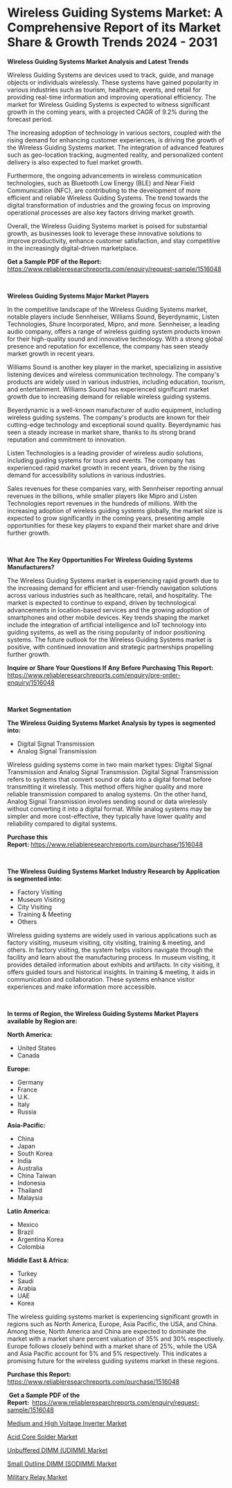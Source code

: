 <p><h1>Wireless Guiding Systems Market: A Comprehensive Report of its Market Share & Growth Trends 2024 - 2031</h1></p><p><strong>Wireless Guiding Systems Market Analysis and Latest Trends</strong></p>
<p><p>Wireless Guiding Systems are devices used to track, guide, and manage objects or individuals wirelessly. These systems have gained popularity in various industries such as tourism, healthcare, events, and retail for providing real-time information and improving operational efficiency. The market for Wireless Guiding Systems is expected to witness significant growth in the coming years, with a projected CAGR of 9.2% during the forecast period.</p><p>The increasing adoption of technology in various sectors, coupled with the rising demand for enhancing customer experiences, is driving the growth of the Wireless Guiding Systems market. The integration of advanced features such as geo-location tracking, augmented reality, and personalized content delivery is also expected to fuel market growth.</p><p>Furthermore, the ongoing advancements in wireless communication technologies, such as Bluetooth Low Energy (BLE) and Near Field Communication (NFC), are contributing to the development of more efficient and reliable Wireless Guiding Systems. The trend towards the digital transformation of industries and the growing focus on improving operational processes are also key factors driving market growth.</p><p>Overall, the Wireless Guiding Systems market is poised for substantial growth, as businesses look to leverage these innovative solutions to improve productivity, enhance customer satisfaction, and stay competitive in the increasingly digital-driven marketplace.</p></p>
<p><strong>Get a Sample PDF of the Report:&nbsp;</strong> <a href="https://www.reliableresearchreports.com/enquiry/request-sample/1516048">https://www.reliableresearchreports.com/enquiry/request-sample/1516048</a></p>
<p>&nbsp;</p>
<p><strong>Wireless Guiding Systems Major Market Players</strong></p>
<p><p>In the competitive landscape of the Wireless Guiding Systems market, notable players include Sennheiser, Williams Sound, Beyerdynamic, Listen Technologies, Shure Incorporated, Mipro, and more. Sennheiser, a leading audio company, offers a range of wireless guiding system products known for their high-quality sound and innovative technology. With a strong global presence and reputation for excellence, the company has seen steady market growth in recent years.</p><p>Williams Sound is another key player in the market, specializing in assistive listening devices and wireless communication technology. The company's products are widely used in various industries, including education, tourism, and entertainment. Williams Sound has experienced significant market growth due to increasing demand for reliable wireless guiding systems.</p><p>Beyerdynamic is a well-known manufacturer of audio equipment, including wireless guiding systems. The company's products are known for their cutting-edge technology and exceptional sound quality. Beyerdynamic has seen a steady increase in market share, thanks to its strong brand reputation and commitment to innovation.</p><p>Listen Technologies is a leading provider of wireless audio solutions, including guiding systems for tours and events. The company has experienced rapid market growth in recent years, driven by the rising demand for accessibility solutions in various industries.</p><p>Sales revenues for these companies vary, with Sennheiser reporting annual revenues in the billions, while smaller players like Mipro and Listen Technologies report revenues in the hundreds of millions. With the increasing adoption of wireless guiding systems globally, the market size is expected to grow significantly in the coming years, presenting ample opportunities for these key players to expand their market share and drive further growth.</p></p>
<p>&nbsp;</p>
<p><strong>What Are The Key Opportunities For Wireless Guiding Systems Manufacturers?</strong></p>
<p><p>The Wireless Guiding Systems market is experiencing rapid growth due to the increasing demand for efficient and user-friendly navigation solutions across various industries such as healthcare, retail, and hospitality. The market is expected to continue to expand, driven by technological advancements in location-based services and the growing adoption of smartphones and other mobile devices. Key trends shaping the market include the integration of artificial intelligence and IoT technology into guiding systems, as well as the rising popularity of indoor positioning systems. The future outlook for the Wireless Guiding Systems market is positive, with continued innovation and strategic partnerships propelling further growth.</p></p>
<p><strong>Inquire or Share Your Questions If Any Before Purchasing This Report:</strong> <a href="https://www.reliableresearchreports.com/enquiry/pre-order-enquiry/1516048">https://www.reliableresearchreports.com/enquiry/pre-order-enquiry/1516048</a></p>
<p>&nbsp;</p>
<p><strong>Market Segmentation</strong></p>
<p><strong>The Wireless Guiding Systems Market Analysis by types is segmented into:</strong></p>
<p><ul><li>Digital Signal Transmission</li><li>Analog Signal Transmission</li></ul></p>
<p><p>Wireless guiding systems come in two main market types: Digital Signal Transmission and Analog Signal Transmission. Digital Signal Transmission refers to systems that convert sound or data into a digital format before transmitting it wirelessly. This method offers higher quality and more reliable transmission compared to analog systems. On the other hand, Analog Signal Transmission involves sending sound or data wirelessly without converting it into a digital format. While analog systems may be simpler and more cost-effective, they typically have lower quality and reliability compared to digital systems.</p></p>
<p><strong>Purchase this Report:&nbsp;</strong><a href="https://www.reliableresearchreports.com/purchase/1516048">https://www.reliableresearchreports.com/purchase/1516048</a></p>
<p>&nbsp;</p>
<p><strong>The Wireless Guiding Systems Market Industry Research by Application is segmented into:</strong></p>
<p><ul><li>Factory Visiting</li><li>Museum Visiting</li><li>City Visiting</li><li>Training & Meeting</li><li>Others</li></ul></p>
<p><p>Wireless guiding systems are widely used in various applications such as factory visiting, museum visiting, city visiting, training & meeting, and others. In factory visiting, the system helps visitors navigate through the facility and learn about the manufacturing process. In museum visiting, it provides detailed information about exhibits and artifacts. In city visiting, it offers guided tours and historical insights. In training & meeting, it aids in communication and collaboration. These systems enhance visitor experiences and make information more accessible.</p></p>
<p>&nbsp;</p>
<p><strong>In terms of Region, the Wireless Guiding Systems Market Players available by Region are:</strong></p>
<p>
    <p> <strong> North America: </strong>
        <ul>
            <li>United States</li>
            <li>Canada</li>
        </ul>
        </p> 
    <p> <strong> Europe: </strong>
        <ul>
            <li>Germany</li>
            <li>France</li>
            <li>U.K.</li>
            <li>Italy</li>
            <li>Russia</li>
        </ul>
        </p> 
    <p> <strong> Asia-Pacific: </strong>
        <ul>
            <li>China</li>
            <li>Japan</li>
            <li>South Korea</li>
            <li>India</li>
            <li>Australia</li>
            <li>China Taiwan</li>
            <li>Indonesia</li>
            <li>Thailand</li>
            <li>Malaysia</li>
        </ul>
        </p> 
    <p> <strong> Latin America: </strong>
        <ul>
            <li>Mexico</li>
            <li>Brazil</li>
            <li>Argentina Korea</li>
            <li>Colombia</li>
        </ul>
        </p> 
    <p> <strong> Middle East & Africa: </strong>
        <ul>
            <li>Turkey</li>
            <li>Saudi</li>
            <li>Arabia</li>
            <li>UAE</li>
            <li>Korea</li>
        </ul>
    </p>
    </p>
<p><p>The wireless guiding systems market is experiencing significant growth in regions such as North America, Europe, Asia Pacific, the USA, and China. Among these, North America and China are expected to dominate the market with a market share percent valuation of 35% and 30% respectively. Europe follows closely behind with a market share of 25%, while the USA and Asia Pacific account for 5% and 5% respectively. This indicates a promising future for the wireless guiding systems market in these regions.</p></p>
<p><strong>Purchase this Report: </strong><a href="https://www.reliableresearchreports.com/purchase/1516048">https://www.reliableresearchreports.com/purchase/1516048</a></p>
<p>&nbsp;<strong>Get a Sample PDF of the Report:&nbsp;&nbsp;</strong><a href="https://www.reliableresearchreports.com/enquiry/request-sample/1516048">https://www.reliableresearchreports.com/enquiry/request-sample/1516048</a></p>
<p><strong></strong></p>
<p><p><a href="https://skillful-vermicelli-b89.notion.site/Medium-and-High-Voltage-Inverter-Market-Size-Growth-and-Forecast-from-2024-2031-16a8bf4bea9c451188881fce86388290">Medium and High Voltage Inverter Market</a></p><p><a href="https://view.publitas.com/reportprime-1/acid-core-solder-market-research-report-reveals-the-latest-trends-and-opportunities-of-this-market-for-period-from-2024-2031/">Acid Core Solder Market</a></p><p><a href="https://simplistic-meeting-7ee.notion.site/Global-Unbuffered-DIMM-UDIMM-Market-Size-and-Market-Trends-Insights-and-Projections-from-2024-to--338a6872d1e34b9487f63c1550756a4e">Unbuffered DIMM (UDIMM) Market</a></p><p><a href="https://eight-handstand-8fb.notion.site/Small-Outline-DIMM-SODIMM-Market-Centers-on-Aspects-such-as-Market-Growth-Market-Share-Market-Op-43efa4c940684519a3ecb2235bc1e04b">Small Outline DIMM (SODIMM) Market</a></p><p><a href="https://view.publitas.com/reportprime-1/military-relay-market-size-focuses-on-market-dynamics-in-depth-analysis-and-future-projections-of-its-market-forecasted-for-period-from-2024-to-2031/">Military Relay Market</a></p></p>